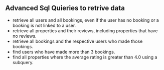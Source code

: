 ## Advanced Sql Quieries to retrive data

- retrieve all users and all bookings, even if the user has no booking or a booking is not linked to a user.
- retrieve all properties and their reviews, including properties that have no reviews.
- retrieve all bookings and the respective users who made those bookings.
-  find users who have made more than 3 bookings.
-  find all properties where the average rating is greater than 4.0 using a subquery.